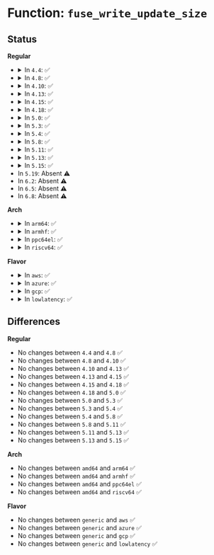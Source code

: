 # Function: <code>fuse_write_update_size</code>

## Status
<b>Regular</b>
<ul>
<li>
<details>
<summary>In <code>4.4</code>: ✅</summary>

```c
bool fuse_write_update_size(struct inode *inode, loff_t pos);
```

**Collision:** Unique Global

**Inline:** No

**Transformation:** False

**Instances:**

```
In fs/fuse/file.c (ffffffff813188c0)
Location: fs/fuse/file.c:970
Inline: False
Direct callers:
  - fs/fuse/dev.c:fuse_notify
  - fs/fuse/file.c:fuse_file_fallocate
  - fs/fuse/file.c:fuse_direct_write_iter
  - fs/fuse/file.c:fuse_direct_IO
  - fs/fuse/file.c:fuse_write_end
  - fs/fuse/file.c:fuse_perform_write
```
**Symbols:**

```
ffffffff813188c0-ffffffff81318927: fuse_write_update_size (STB_GLOBAL)
```
</details>
</li>
<li>
<details>
<summary>In <code>4.8</code>: ✅</summary>

```c
bool fuse_write_update_size(struct inode *inode, loff_t pos);
```

**Collision:** Unique Global

**Inline:** No

**Transformation:** False

**Instances:**

```
In fs/fuse/file.c (ffffffff8134d300)
Location: fs/fuse/file.c:983
Inline: False
Direct callers:
  - fs/fuse/dev.c:fuse_dev_do_write
  - fs/fuse/file.c:fuse_file_fallocate
  - fs/fuse/file.c:fuse_direct_IO
  - fs/fuse/file.c:fuse_write_end
  - fs/fuse/file.c:fuse_direct_write_iter
  - fs/fuse/file.c:fuse_perform_write
```
**Symbols:**

```
ffffffff8134d300-ffffffff8134d367: fuse_write_update_size (STB_GLOBAL)
```
</details>
</li>
<li>
<details>
<summary>In <code>4.10</code>: ✅</summary>

```c
bool fuse_write_update_size(struct inode *inode, loff_t pos);
```

**Collision:** Unique Global

**Inline:** No

**Transformation:** False

**Instances:**

```
In fs/fuse/file.c (ffffffff81362c10)
Location: fs/fuse/file.c:984
Inline: False
Direct callers:
  - fs/fuse/dev.c:fuse_notify
  - fs/fuse/file.c:fuse_file_fallocate
  - fs/fuse/file.c:fuse_direct_IO
  - fs/fuse/file.c:fuse_write_end
  - fs/fuse/file.c:fuse_direct_write_iter
  - fs/fuse/file.c:fuse_perform_write
```
**Symbols:**

```
ffffffff81362c10-ffffffff81362c77: fuse_write_update_size (STB_GLOBAL)
```
</details>
</li>
<li>
<details>
<summary>In <code>4.13</code>: ✅</summary>

```c
bool fuse_write_update_size(struct inode *inode, loff_t pos);
```

**Collision:** Unique Global

**Inline:** No

**Transformation:** False

**Instances:**

```
In fs/fuse/file.c (ffffffff813775a0)
Location: fs/fuse/file.c:979
Inline: False
Direct callers:
  - fs/fuse/dev.c:fuse_notify
  - fs/fuse/file.c:fuse_file_fallocate
  - fs/fuse/file.c:fuse_direct_IO
  - fs/fuse/file.c:fuse_write_end
  - fs/fuse/file.c:fuse_direct_write_iter
  - fs/fuse/file.c:fuse_perform_write
```
**Symbols:**

```
ffffffff813775a0-ffffffff81377607: fuse_write_update_size (STB_GLOBAL)
```
</details>
</li>
<li>
<details>
<summary>In <code>4.15</code>: ✅</summary>

```c
bool fuse_write_update_size(struct inode *inode, loff_t pos);
```

**Collision:** Unique Global

**Inline:** No

**Transformation:** False

**Instances:**

```
In fs/fuse/file.c (ffffffff8139c340)
Location: fs/fuse/file.c:987
Inline: False
Direct callers:
  - fs/fuse/dev.c:fuse_notify
  - fs/fuse/file.c:fuse_file_fallocate
  - fs/fuse/file.c:fuse_direct_IO
  - fs/fuse/file.c:fuse_write_end
  - fs/fuse/file.c:fuse_direct_write_iter
  - fs/fuse/file.c:fuse_perform_write
```
**Symbols:**

```
ffffffff8139c340-ffffffff8139c3a7: fuse_write_update_size (STB_GLOBAL)
```
</details>
</li>
<li>
<details>
<summary>In <code>4.18</code>: ✅</summary>

```c
bool fuse_write_update_size(struct inode *inode, loff_t pos);
```

**Collision:** Unique Global

**Inline:** No

**Transformation:** False

**Instances:**

```
In fs/fuse/file.c (ffffffff813cb770)
Location: fs/fuse/file.c:988
Inline: False
Direct callers:
  - fs/fuse/dev.c:fuse_dev_do_write
  - fs/fuse/file.c:fuse_file_fallocate
  - fs/fuse/file.c:fuse_direct_IO
  - fs/fuse/file.c:fuse_write_end
  - fs/fuse/file.c:fuse_direct_write_iter
  - fs/fuse/file.c:fuse_perform_write
```
**Symbols:**

```
ffffffff813cb770-ffffffff813cb7d7: fuse_write_update_size (STB_GLOBAL)
```
</details>
</li>
<li>
<details>
<summary>In <code>5.0</code>: ✅</summary>

```c
bool fuse_write_update_size(struct inode *inode, loff_t pos);
```

**Collision:** Unique Global

**Inline:** No

**Transformation:** False

**Instances:**

```
In fs/fuse/file.c (ffffffff813e4820)
Location: fs/fuse/file.c:993
Inline: False
Direct callers:
  - fs/fuse/dev.c:fuse_dev_do_write
  - fs/fuse/file.c:fuse_copy_file_range
  - fs/fuse/file.c:fuse_file_fallocate
  - fs/fuse/file.c:fuse_direct_IO
  - fs/fuse/file.c:fuse_write_end
  - fs/fuse/file.c:fuse_direct_write_iter
  - fs/fuse/file.c:fuse_perform_write
```
**Symbols:**

```
ffffffff813e4820-ffffffff813e4887: fuse_write_update_size (STB_GLOBAL)
```
</details>
</li>
<li>
<details>
<summary>In <code>5.3</code>: ✅</summary>

```c
bool fuse_write_update_size(struct inode *inode, loff_t pos);
```

**Collision:** Unique Global

**Inline:** No

**Transformation:** False

**Instances:**

```
In fs/fuse/file.c (ffffffff814104f0)
Location: fs/fuse/file.c:1005
Inline: False
Direct callers:
  - fs/fuse/dev.c:fuse_notify
  - fs/fuse/file.c:__fuse_copy_file_range
  - fs/fuse/file.c:fuse_file_fallocate
  - fs/fuse/file.c:fuse_direct_IO
  - fs/fuse/file.c:fuse_write_end
  - fs/fuse/file.c:fuse_file_write_iter
  - fs/fuse/file.c:fuse_perform_write
```
**Symbols:**

```
ffffffff814104f0-ffffffff81410562: fuse_write_update_size (STB_GLOBAL)
```
</details>
</li>
<li>
<details>
<summary>In <code>5.4</code>: ✅</summary>

```c
bool fuse_write_update_size(struct inode *inode, loff_t pos);
```

**Collision:** Unique Global

**Inline:** No

**Transformation:** False

**Instances:**

```
In fs/fuse/file.c (ffffffff8142a100)
Location: fs/fuse/file.c:1080
Inline: False
Direct callers:
  - fs/fuse/dev.c:fuse_notify
  - fs/fuse/file.c:__fuse_copy_file_range
  - fs/fuse/file.c:fuse_file_fallocate
  - fs/fuse/file.c:fuse_direct_IO
  - fs/fuse/file.c:fuse_write_end
  - fs/fuse/file.c:fuse_file_write_iter
  - fs/fuse/file.c:fuse_perform_write
```
**Symbols:**

```
ffffffff8142a100-ffffffff8142a172: fuse_write_update_size (STB_GLOBAL)
```
</details>
</li>
<li>
<details>
<summary>In <code>5.8</code>: ✅</summary>

```c
bool fuse_write_update_size(struct inode *inode, loff_t pos);
```

**Collision:** Unique Global

**Inline:** No

**Transformation:** False

**Instances:**

```
In fs/fuse/file.c (ffffffff8147a1b0)
Location: fs/fuse/file.c:1053
Inline: False
Direct callers:
  - fs/fuse/dev.c:fuse_notify_store
  - fs/fuse/file.c:__fuse_copy_file_range
  - fs/fuse/file.c:fuse_file_fallocate
  - fs/fuse/file.c:fuse_direct_IO
  - fs/fuse/file.c:fuse_write_end
  - fs/fuse/file.c:fuse_direct_write_iter
  - fs/fuse/file.c:fuse_perform_write
```
**Symbols:**

```
ffffffff8147a1b0-ffffffff8147a222: fuse_write_update_size (STB_GLOBAL)
```
</details>
</li>
<li>
<details>
<summary>In <code>5.11</code>: ✅</summary>

```c
bool fuse_write_update_size(struct inode *inode, loff_t pos);
```

**Collision:** Unique Global

**Inline:** No

**Transformation:** False

**Instances:**

```
In fs/fuse/file.c (ffffffff81494ea0)
Location: fs/fuse/file.c:1076
Inline: False
Direct callers:
  - fs/fuse/dev.c:fuse_notify_store
  - fs/fuse/file.c:__fuse_copy_file_range
  - fs/fuse/file.c:fuse_file_fallocate
  - fs/fuse/file.c:fuse_direct_IO
  - fs/fuse/file.c:fuse_write_end
  - fs/fuse/file.c:fuse_direct_write_iter
  - fs/fuse/file.c:fuse_perform_write
  - fs/fuse/dax.c:fuse_dax_write_iter
```
**Symbols:**

```
ffffffff81494ea0-ffffffff81494f15: fuse_write_update_size (STB_GLOBAL)
```
</details>
</li>
<li>
<details>
<summary>In <code>5.13</code>: ✅</summary>

```c
bool fuse_write_update_size(struct inode *inode, loff_t pos);
```

**Collision:** Unique Global

**Inline:** No

**Transformation:** False

**Instances:**

```
In fs/fuse/file.c (ffffffff81499f00)
Location: fs/fuse/file.c:1071
Inline: False
Direct callers:
  - fs/fuse/dev.c:fuse_notify_store
  - fs/fuse/file.c:__fuse_copy_file_range
  - fs/fuse/file.c:fuse_file_fallocate
  - fs/fuse/file.c:fuse_direct_IO
  - fs/fuse/file.c:fuse_write_end
  - fs/fuse/file.c:fuse_file_write_iter
  - fs/fuse/file.c:fuse_perform_write
  - fs/fuse/dax.c:fuse_dax_write_iter
```
**Symbols:**

```
ffffffff81499f00-ffffffff81499f75: fuse_write_update_size (STB_GLOBAL)
```
</details>
</li>
<li>
<details>
<summary>In <code>5.15</code>: ✅</summary>

```c
bool fuse_write_update_size(struct inode *inode, loff_t pos);
```

**Collision:** Unique Global

**Inline:** No

**Transformation:** False

**Instances:**

```
In fs/fuse/file.c (ffffffff814f1920)
Location: fs/fuse/file.c:1075
Inline: False
Direct callers:
  - fs/fuse/dev.c:fuse_notify_store
  - fs/fuse/file.c:__fuse_copy_file_range
  - fs/fuse/file.c:fuse_file_fallocate
  - fs/fuse/file.c:fuse_direct_IO
  - fs/fuse/file.c:fuse_write_end
  - fs/fuse/file.c:fuse_file_write_iter
  - fs/fuse/file.c:fuse_perform_write
  - fs/fuse/dax.c:fuse_dax_write_iter
```
**Symbols:**

```
ffffffff814f1920-ffffffff814f1995: fuse_write_update_size (STB_GLOBAL)
```
</details>
</li>
<li>
In <code>5.19</code>: Absent ⚠️
</li>
<li>
In <code>6.2</code>: Absent ⚠️
</li>
<li>
In <code>6.5</code>: Absent ⚠️
</li>
<li>
In <code>6.8</code>: Absent ⚠️
</li>
</ul>
<b>Arch</b>
<ul>
<li>
<details>
<summary>In <code>arm64</code>: ✅</summary>

```c
bool fuse_write_update_size(struct inode *inode, loff_t pos);
```

**Collision:** Unique Global

**Inline:** No

**Transformation:** False

**Instances:**

```
In fs/fuse/file.c (ffff80001050e0d8)
Location: fs/fuse/file.c:1080
Inline: False
Direct callers:
  - fs/fuse/dev.c:fuse_notify
  - fs/fuse/file.c:__fuse_copy_file_range
  - fs/fuse/file.c:fuse_file_fallocate
  - fs/fuse/file.c:fuse_direct_IO
  - fs/fuse/file.c:fuse_write_end
  - fs/fuse/file.c:fuse_file_write_iter
  - fs/fuse/file.c:fuse_perform_write
```
**Symbols:**

```
ffff80001050e0d8-ffff80001050e1a8: fuse_write_update_size (STB_GLOBAL)
```
</details>
</li>
<li>
<details>
<summary>In <code>armhf</code>: ✅</summary>

```c
bool fuse_write_update_size(struct inode *inode, loff_t pos);
```

**Collision:** Unique Global

**Inline:** No

**Transformation:** False

**Instances:**

```
In fs/fuse/file.c (c06c9704)
Location: fs/fuse/file.c:1080
Inline: False
Direct callers:
  - fs/fuse/dev.c:fuse_notify
  - fs/fuse/file.c:__fuse_copy_file_range
  - fs/fuse/file.c:fuse_file_fallocate
  - fs/fuse/file.c:fuse_direct_IO
  - fs/fuse/file.c:fuse_write_end
  - fs/fuse/file.c:fuse_file_write_iter
  - fs/fuse/file.c:fuse_perform_write
```
**Symbols:**

```
c06c9704-c06c97c8: fuse_write_update_size (STB_GLOBAL)
```
</details>
</li>
<li>
<details>
<summary>In <code>ppc64el</code>: ✅</summary>

```c
bool fuse_write_update_size(struct inode *inode, loff_t pos);
```

**Collision:** Unique Global

**Inline:** No

**Transformation:** False

**Instances:**

```
In fs/fuse/file.c (c000000000654fe0)
Location: fs/fuse/file.c:1080
Inline: False
Direct callers:
  - fs/fuse/dev.c:fuse_notify
  - fs/fuse/file.c:__fuse_copy_file_range
  - fs/fuse/file.c:fuse_file_fallocate
  - fs/fuse/file.c:fuse_direct_IO
  - fs/fuse/file.c:fuse_write_end
  - fs/fuse/file.c:fuse_file_write_iter
  - fs/fuse/file.c:fuse_perform_write
```
**Symbols:**

```
c000000000654fe0-c0000000006550e0: fuse_write_update_size (STB_GLOBAL)
```
</details>
</li>
<li>
<details>
<summary>In <code>riscv64</code>: ✅</summary>

```c
bool fuse_write_update_size(struct inode *inode, loff_t pos);
```

**Collision:** Unique Global

**Inline:** No

**Transformation:** False

**Instances:**

```
In fs/fuse/file.c (ffffffe000378dc8)
Location: fs/fuse/file.c:1080
Inline: False
Direct callers:
  - fs/fuse/dev.c:fuse_notify
  - fs/fuse/file.c:__fuse_copy_file_range
  - fs/fuse/file.c:fuse_file_fallocate
  - fs/fuse/file.c:fuse_direct_IO
  - fs/fuse/file.c:fuse_write_end
  - fs/fuse/file.c:fuse_file_write_iter
  - fs/fuse/file.c:fuse_perform_write
```
**Symbols:**

```
ffffffe000378dc8-ffffffe000378e62: fuse_write_update_size (STB_GLOBAL)
```
</details>
</li>
</ul>
<b>Flavor</b>
<ul>
<li>
<details>
<summary>In <code>aws</code>: ✅</summary>

```c
bool fuse_write_update_size(struct inode *inode, loff_t pos);
```

**Collision:** Unique Global

**Inline:** No

**Transformation:** False

**Instances:**

```
In fs/fuse/file.c (ffffffff814226e0)
Location: fs/fuse/file.c:1080
Inline: False
Direct callers:
  - fs/fuse/dev.c:fuse_notify
  - fs/fuse/file.c:__fuse_copy_file_range
  - fs/fuse/file.c:fuse_file_fallocate
  - fs/fuse/file.c:fuse_direct_IO
  - fs/fuse/file.c:fuse_write_end
  - fs/fuse/file.c:fuse_file_write_iter
  - fs/fuse/file.c:fuse_perform_write
```
**Symbols:**

```
ffffffff814226e0-ffffffff81422752: fuse_write_update_size (STB_GLOBAL)
```
</details>
</li>
<li>
<details>
<summary>In <code>azure</code>: ✅</summary>

```c
bool fuse_write_update_size(struct inode *inode, loff_t pos);
```

**Collision:** Unique Global

**Inline:** No

**Transformation:** False

**Instances:**

```
In fs/fuse/file.c (ffffffff81413160)
Location: fs/fuse/file.c:1080
Inline: False
Direct callers:
  - fs/fuse/dev.c:fuse_notify
  - fs/fuse/file.c:__fuse_copy_file_range
  - fs/fuse/file.c:fuse_file_fallocate
  - fs/fuse/file.c:fuse_direct_IO
  - fs/fuse/file.c:fuse_write_end
  - fs/fuse/file.c:fuse_file_write_iter
  - fs/fuse/file.c:fuse_perform_write
```
**Symbols:**

```
ffffffff81413160-ffffffff814131d2: fuse_write_update_size (STB_GLOBAL)
```
</details>
</li>
<li>
<details>
<summary>In <code>gcp</code>: ✅</summary>

```c
bool fuse_write_update_size(struct inode *inode, loff_t pos);
```

**Collision:** Unique Global

**Inline:** No

**Transformation:** False

**Instances:**

```
In fs/fuse/file.c (ffffffff8141e880)
Location: fs/fuse/file.c:1080
Inline: False
Direct callers:
  - fs/fuse/dev.c:fuse_notify
  - fs/fuse/file.c:__fuse_copy_file_range
  - fs/fuse/file.c:fuse_file_fallocate
  - fs/fuse/file.c:fuse_direct_IO
  - fs/fuse/file.c:fuse_write_end
  - fs/fuse/file.c:fuse_file_write_iter
  - fs/fuse/file.c:fuse_perform_write
```
**Symbols:**

```
ffffffff8141e880-ffffffff8141e8f2: fuse_write_update_size (STB_GLOBAL)
```
</details>
</li>
<li>
<details>
<summary>In <code>lowlatency</code>: ✅</summary>

```c
bool fuse_write_update_size(struct inode *inode, loff_t pos);
```

**Collision:** Unique Global

**Inline:** No

**Transformation:** False

**Instances:**

```
In fs/fuse/file.c (ffffffff814355f0)
Location: fs/fuse/file.c:1080
Inline: False
Direct callers:
  - fs/fuse/dev.c:fuse_notify
  - fs/fuse/file.c:__fuse_copy_file_range
  - fs/fuse/file.c:fuse_file_fallocate
  - fs/fuse/file.c:fuse_direct_IO
  - fs/fuse/file.c:fuse_write_end
  - fs/fuse/file.c:fuse_file_write_iter
  - fs/fuse/file.c:fuse_perform_write
```
**Symbols:**

```
ffffffff814355f0-ffffffff81435660: fuse_write_update_size (STB_GLOBAL)
```
</details>
</li>
</ul>

## Differences
<b>Regular</b>
<ul>
<li>
No changes between <code>4.4</code> and <code>4.8</code> ✅
</li>
<li>
No changes between <code>4.8</code> and <code>4.10</code> ✅
</li>
<li>
No changes between <code>4.10</code> and <code>4.13</code> ✅
</li>
<li>
No changes between <code>4.13</code> and <code>4.15</code> ✅
</li>
<li>
No changes between <code>4.15</code> and <code>4.18</code> ✅
</li>
<li>
No changes between <code>4.18</code> and <code>5.0</code> ✅
</li>
<li>
No changes between <code>5.0</code> and <code>5.3</code> ✅
</li>
<li>
No changes between <code>5.3</code> and <code>5.4</code> ✅
</li>
<li>
No changes between <code>5.4</code> and <code>5.8</code> ✅
</li>
<li>
No changes between <code>5.8</code> and <code>5.11</code> ✅
</li>
<li>
No changes between <code>5.11</code> and <code>5.13</code> ✅
</li>
<li>
No changes between <code>5.13</code> and <code>5.15</code> ✅
</li>
</ul>
<b>Arch</b>
<ul>
<li>
No changes between <code>amd64</code> and <code>arm64</code> ✅
</li>
<li>
No changes between <code>amd64</code> and <code>armhf</code> ✅
</li>
<li>
No changes between <code>amd64</code> and <code>ppc64el</code> ✅
</li>
<li>
No changes between <code>amd64</code> and <code>riscv64</code> ✅
</li>
</ul>
<b>Flavor</b>
<ul>
<li>
No changes between <code>generic</code> and <code>aws</code> ✅
</li>
<li>
No changes between <code>generic</code> and <code>azure</code> ✅
</li>
<li>
No changes between <code>generic</code> and <code>gcp</code> ✅
</li>
<li>
No changes between <code>generic</code> and <code>lowlatency</code> ✅
</li>
</ul>
